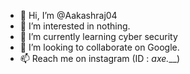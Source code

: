 - 👋 Hi, I’m @Aakashraj04
- 👀 I’m interested in nothing.
- 🌱 I’m currently learning cyber security
- 💞️ I’m looking to collaborate on Google.
- 📫 Reach me on instagram (ID : _axe.___)

<!---
Aakashraj04/Aakashraj04 is a ✨ special ✨ repository because its `README.md` (this file) appears on your GitHub profile.
You can click the Preview link to take a look at your changes.
--->
